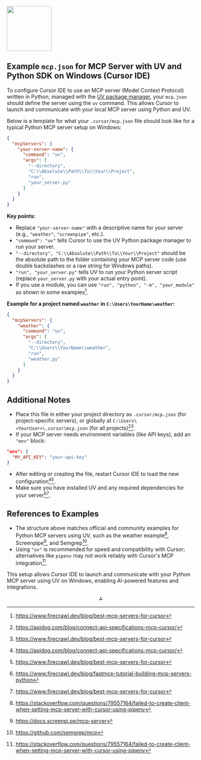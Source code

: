 <img src="https://r2cdn.perplexity.ai/pplx-full-logo-primary-dark%402x.png" class="logo" width="120"/>

## Example `mcp.json` for MCP Server with UV and Python SDK on Windows (Cursor IDE)

To configure Cursor IDE to use an MCP server (Model Context Protocol) written in Python, managed with the [UV package manager](https://python-uv.org/), your `mcp.json` should define the server using the `uv` command. This allows Cursor to launch and communicate with your local MCP server using Python and UV.

Below is a template for what your `.cursor/mcp.json` file should look like for a typical Python MCP server setup on Windows:

```json
{
  "mcpServers": {
    "your-server-name": {
      "command": "uv",
      "args": [
        "--directory",
        "C:\\Absolute\\Path\\To\\Your\\Project",
        "run",
        "your_server.py"
      ]
    }
  }
}
```

**Key points:**

- Replace `"your-server-name"` with a descriptive name for your server (e.g., `"weather"`, `"screenpipe"`, etc.).
- `"command": "uv"` tells Cursor to use the UV Python package manager to run your server.
- `"--directory", "C:\\Absolute\\Path\\To\\Your\\Project"` should be the absolute path to the folder containing your MCP server code (use double backslashes or a raw string for Windows paths).
- `"run", "your_server.py"` tells UV to run your Python server script (replace `your_server.py` with your actual entry point).
- If you use a module, you can use `"run", "python", "-m", "your_module"` as shown in some examples[^5].

**Example for a project named `weather` in `C:\Users\YourName\weather`:**

```json
{
  "mcpServers": {
    "weather": {
      "command": "uv",
      "args": [
        "--directory",
        "C:\\Users\\YourName\\weather",
        "run",
        "weather.py"
      ]
    }
  }
}
```


## Additional Notes

- Place this file in either your project directory as `.cursor/mcp.json` (for project-specific servers), or globally at `C:\Users\<YourUser>\.cursor\mcp.json` (for all projects)[^3][^5].
- If your MCP server needs environment variables (like API keys), add an `"env"` block:

```json
"env": {
  "MY_API_KEY": "your-api-key"
}
```

- After editing or creating the file, restart Cursor IDE to load the new configuration[^3][^5].
- Make sure you have installed UV and any required dependencies for your server[^1][^5].


## References to Examples

- The structure above matches official and community examples for Python MCP servers using UV, such as the weather example[^4], Screenpipe[^2], and Semgrep[^6].
- Using `"uv"` is recommended for speed and compatibility with Cursor; alternatives like `pipenv` may not work reliably with Cursor's MCP integration[^4].

This setup allows Cursor IDE to launch and communicate with your Python MCP server using UV on Windows, enabling AI-powered features and integrations.

<div style="text-align: center">⁂</div>

[^1]: https://www.firecrawl.dev/blog/fastmcp-tutorial-building-mcp-servers-python

[^2]: https://docs.screenpi.pe/mcp-server

[^3]: https://apidog.com/blog/connect-api-specifications-mcp-cursor/

[^4]: https://stackoverflow.com/questions/79557164/failed-to-create-client-when-setting-mcp-server-with-cursor-using-pipenv

[^5]: https://www.firecrawl.dev/blog/best-mcp-servers-for-cursor

[^6]: https://github.com/semgrep/mcp

[^7]: https://docs.cursor.com/context/model-context-protocol

[^8]: https://www.youtube.com/watch?v=RkPU7eCG_FM

[^9]: https://apidog.com/blog/build-a-custom-mcp-server/

[^10]: https://www.heroku.com/blog/improved-my-productivity-cursor-and-heroku-mcp-server/

[^11]: https://dev.to/composiodev/how-to-connect-cursor-to-100-mcp-servers-within-minutes-3h74

[^12]: https://www.youtube.com/watch?v=YNe5aYutEPU

[^13]: https://github.com/ContextualAI/contextual-mcp-server

[^14]: https://www.youtube.com/watch?v=xiu1D1bwWp0

[^15]: https://www.arsturn.com/blog/connecting-cursor-with-mcp-servers

[^16]: https://forum.cursor.com/t/how-to-use-mcp-server/50064

[^17]: https://github.com/modelcontextprotocol/python-sdk

[^18]: https://cursor.directory/mcp


